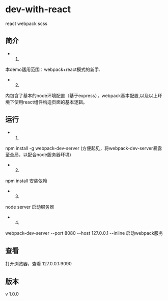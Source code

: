 # dev-with-react
react webpack scss

## 简介

- 1.
本demo适用范围：webpack+react模式的新手.
- 2.
内包含了基本的node环境配置（基于express），webpack基本配置,以及以上环境下使用react组件构造页面的基本逻辑。

## 运行
- 1.
npm install -g webpack-dev-server
(方便起见，将webpack-dev-server暴露至全局，以配合node服务器环境)
- 2.
npm install
安装依赖
- 3.
node server 
启动服务器
- 4.
webpack-dev-server --port 8080 --host 127.0.0.1 --inline
启动webpack服务

## 查看
打开浏览器，查看 127.0.0.1:9090
## 版本
v 1.0.0

